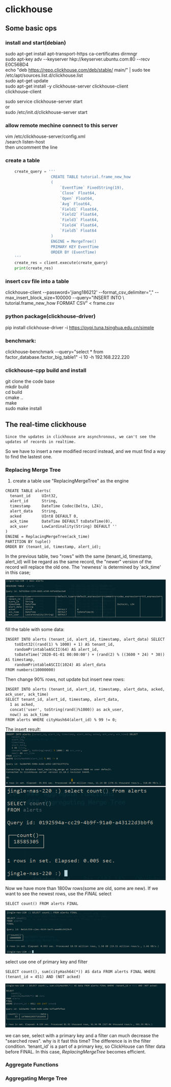 # clickhouse
## Some basic ops
### install and start(debian)
sudo apt-get install apt-transport-https ca-certificates dirmngr  
sudo apt-key adv --keyserver hkp://keyserver.ubuntu.com:80 --recv E0C56BD4  
echo "deb https://repo.clickhouse.com/deb/stable/ main/" | sudo tee /etc/apt/sources.list.d/clickhouse.list  
sudo apt-get update  
sudo apt-get install -y clickhouse-server clickhouse-client  
clickhouse-client  

sudo service clickhouse-server start  
or  
sudo /etc/init.d/clickhouse-server start  

### allow remote mechine connect to this server
vim /etc/clickhouse-server/config.xml  
/search listen-host  
then uncomment the line  
### create a table
``` python
    create_query = '''
                    CREATE TABLE tutorial.frame_new_how
                    (
                        `EventTime` FixedString(19),
                        `Close` Float64,
                        `Open` Float64,
                        `Avg` Float64, 
                        `Field1` Float64,
                        `Field2` Float64,
                        `Field3` Float64,
                        `Field4` Float64,
                        `Field5` Float64
                    )
                    ENGINE = MergeTree()
                    PRIMARY KEY EventTime
                    ORDER BY (EventTime)
    '''
    create_res = client.execute(create_query)
    print(create_res)
```
### insert csv file into a table
clickhouse-client --password='jiang186212' --format_csv_delimiter="," --max_insert_block_size=100000  --query="INSERT INTO \ tutorial.frame_new_how FORMAT CSV" < frame.csv

### python package(clickhouse-driver)
pip install clickhouse-driver -i https://pypi.tuna.tsinghua.edu.cn/simple

### benchmark:
clickhouse-benchmark --query="select * from factor_database.factor_big_table1" -i 10 -h 192.168.222.220

### clickhouse-cpp build and install
git clone the code base  
mkdir build  
cd build  
cmake ..  
make  
sudo make install  

## The real-time clickhouse
	Since the updates in clickhouse are asynchronous, we can't see the updates of records in realtime.
So we have to insert a new modified record instead, and we must find a way to find the lastest one.

### Replacing Merge Tree
1. create a table use "ReplacingMergeTree" as the engine
```
CREATE TABLE alerts(
  tenant_id     UInt32,
  alert_id      String,
  timestamp     DateTime Codec(Delta, LZ4),
  alert_data    String,
  acked         UInt8 DEFAULT 0,
  ack_time      DateTime DEFAULT toDateTime(0),
  ack_user      LowCardinality(String) DEFAULT ''
)
ENGINE = ReplacingMergeTree(ack_time)
PARTITION BY tuple()
ORDER BY (tenant_id, timestamp, alert_id);
```
In the previous table, two "rows" with the same (tenant_id, timestamp, alert_id) will be regard as 
the same record, the "newer" version of the record will replace the old one. The 'newness' is 
determined by 'ack_time' in this case;

![table created](./pics/database/replacing_merge_tree.png)

fill the table with some data:
```
INSERT INTO alerts (tenant_id, alert_id, timestamp, alert_data) SELECT
    toUInt32((rand(1) % 1000) + 1) AS tenant_id,
    randomPrintableASCII(64) AS alert_id,
    toDateTime('2020-01-01 00:00:00') + (rand(2) % ((3600 * 24) * 30)) AS timestamp,
    randomPrintableASCII(1024) AS alert_data
FROM numbers(10000000)
```

Then change 90% rows, not update but insert new rows:
```
INSERT INTO alerts (tenant_id, alert_id, timestamp, alert_data, acked, ack_user, ack_time)
SELECT tenant_id, alert_id, timestamp, alert_data, 
  1 as acked,
  concat('user', toString(rand()%1000)) as ack_user,
  now() as ack_time
FROM alerts WHERE cityHash64(alert_id) % 99 != 0;
```
The insert result:
![table insert](./pics/database/insert_new_rows.png)
![table insert](./pics/database/count_after_insert.png)

Now we have more than 1800w rows(some are old, some are new). If we want to see the newest rows, use the *FINAL* select
```
SELECT count() FROM alerts FINAL
```
![table select](./pics/database/final_select_count.png)

select use one of primary key and filter
```
SELECT count(), sum(cityHash64(*)) AS data FROM alerts FINAL WHERE (tenant_id = 451) AND (NOT acked)
```
![table select](./pics/database/select_with_primary_key.png)

we can see, select with a primary key and a filter can much decrease the "searched rows".
why is it fast this time? The difference is in the filter condition. 
‘tenant_id’ is a part of a primary key, so ClickHouse can filter data before FINAL. 
In this case, *ReplacingMergeTree* becomes efficient.

### Aggregate Functions
### Aggregating Merge Tree
